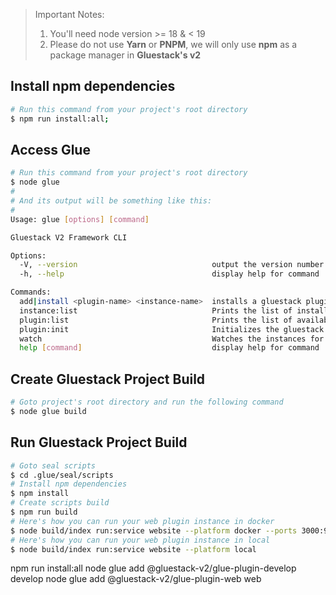 
> Important Notes:
>
> 1. You'll need node version >= 18 & < 19
> 2. Please do not use **Yarn** or **PNPM**, we will only use **npm** as a package manager in **Gluestack's v2**

## Install npm dependencies

```bash
# Run this command from your project's root directory
$ npm run install:all;
```

## Access Glue

```bash
# Run this command from your project's root directory
$ node glue
#
# And its output will be something like this:
#
Usage: glue [options] [command]

Gluestack V2 Framework CLI

Options:
  -V, --version                              output the version number
  -h, --help                                 display help for command

Commands:
  add|install <plugin-name> <instance-name>  installs a gluestack plugin, use help for more info on subcommands
  instance:list                              Prints the list of installed plugin instances
  plugin:list                                Prints the list of available plugins
  plugin:init                                Initializes the gluestack app as a plugin
  watch                                      Watches the instances for changes and restarts them
  help [command]                             display help for command
```

## Create Gluestack Project Build

```bash
# Goto project's root directory and run the following command
$ node glue build
```

## Run Gluestack Project Build

```bash
# Goto seal scripts
$ cd .glue/seal/scripts
# Install npm dependencies
$ npm install
# Create scripts build
$ npm run build
# Here's how you can run your web plugin instance in docker
$ node build/index run:service website --platform docker --ports 3000:9000
# Here's how you can run your web plugin instance in local
$ node build/index run:service website --platform local
```

npm run install:all
node glue add @gluestack-v2/glue-plugin-develop develop
node glue add @gluestack-v2/glue-plugin-web web
